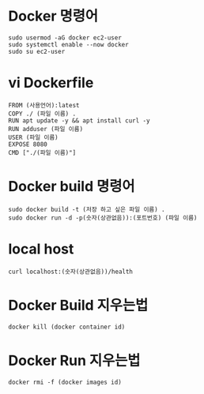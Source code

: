 # Docker 명령어
```
sudo usermod -aG docker ec2-user
sudo systemctl enable --now docker
sudo su ec2-user
```

# vi Dockerfile
```
FROM (사용언어):latest
COPY ./ (파일 이름) .
RUN apt update -y && apt install curl -y
RUN adduser (파일 이름)
USER (파일 이름)
EXPOSE 8080
CMD ["./(파일 이름)"]
```
# Docker build 명령어
```
sudo docker build -t (저장 하고 싶은 파일 이름) .
sudo docker run -d -p(숫자(상관없음)):(포트번호) (파일 이름)
```
# local host
```
curl localhost:(숫자(상관없음))/health
```

# Docker Build 지우는법
```
docker kill (docker container id)
```
# Docker Run 지우는법
```
docker rmi -f (docker images id)
```
